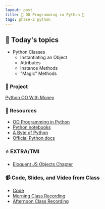 ```yaml
---
layout: post
title: 🐍 OO Programming in Python 🐍
tags: phase-2 python
---
```


## 📅 Today's topics

- Python Classes
    - Instantiating an Object
    - Attributes
    - Instance Methods
    - "Magic" Methods

### 🎯  Project

[Python OO With Money](https://classroom.github.com/a/0yHPntnG)

### 🔖 Resources

* [OO Programming in Python](https://realpython.com/python-beginner-tips/)
* [Python notebooks](https://github.com/momentum-team-6/examples/tree/main/python/intro-notebooks)
* [A Byte of Python](https://python.swaroopch.com/)
* [Official Python docs](https://docs.python.org/3/)

### ⭐️ EXTRA/TMI
* [Eloquent JS Objects Chapter](https://eloquentjavascript.net/06_object.html)

### 📹 Code, Slides, and Video from Class

* [Code](https://github.com/momentum-team-6/examples/)
* [Morning Class Recording]()
* [Afternoon Class Recording]() 

